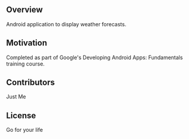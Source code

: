 ## Overview
Android application to display weather forecasts.

## Motivation
Completed as part of Google's Developing Android Apps: Fundamentals training course.

## Contributors

Just Me

## License

Go for your life